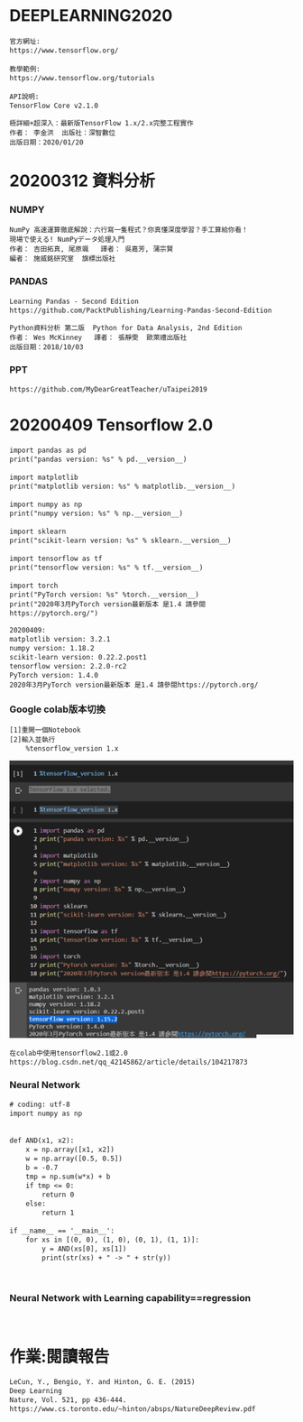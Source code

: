 # DEEPLEARNING2020
```
官方網址: 
https://www.tensorflow.org/

教學範例:
https://www.tensorflow.org/tutorials

API說明:
TensorFlow Core v2.1.0
```
```
極詳細+超深入：最新版TensorFlow 1.x/2.x完整工程實作
作者： 李金洪  出版社：深智數位  
出版日期：2020/01/20
```
# 20200312 資料分析
### NUMPY
```
NumPy 高速運算徹底解說：六行寫一隻程式？你真懂深度學習？手工算給你看！
現場で使える! NumPyデータ処理入門
作者： 吉田拓真, 尾原颯   譯者： 吳嘉芳, 蒲宗賢
編者： 施威銘研究室  旗標出版社
```

### PANDAS
```
Learning Pandas - Second Edition
https://github.com/PacktPublishing/Learning-Pandas-Second-Edition
```
```
Python資料分析 第二版  Python for Data Analysis, 2nd Edition
作者： Wes McKinney   譯者： 張靜雯  歐萊禮出版社
出版日期：2018/10/03

```
### PPT
```
https://github.com/MyDearGreatTeacher/uTaipei2019
```
# 20200409 Tensorflow 2.0
```
import pandas as pd
print("pandas version: %s" % pd.__version__)

import matplotlib
print("matplotlib version: %s" % matplotlib.__version__)

import numpy as np
print("numpy version: %s" % np.__version__)

import sklearn
print("scikit-learn version: %s" % sklearn.__version__)

import tensorflow as tf
print("tensorflow version: %s" % tf.__version__)

import torch
print("PyTorch version: %s" %torch.__version__)
print("2020年3月PyTorch version最新版本 是1.4 請參閱https://pytorch.org/")
```
```
20200409:
matplotlib version: 3.2.1
numpy version: 1.18.2
scikit-learn version: 0.22.2.post1
tensorflow version: 2.2.0-rc2
PyTorch version: 1.4.0
2020年3月PyTorch version最新版本 是1.4 請參閱https://pytorch.org/
```
### Google colab版本切換
```
[1]重開一個Notebook
[2]輸入並執行 
    %tensorflow_version 1.x
```

![Google colab版本切換](pic/TENSORFLOW_20200409_1.png)
```
在colab中使用tensorflow2.1或2.0
https://blog.csdn.net/qq_42145862/article/details/104217873
```
### Neural Network
```
# coding: utf-8
import numpy as np


def AND(x1, x2):
    x = np.array([x1, x2])
    w = np.array([0.5, 0.5])
    b = -0.7
    tmp = np.sum(w*x) + b
    if tmp <= 0:
        return 0
    else:
        return 1

if __name__ == '__main__':
    for xs in [(0, 0), (1, 0), (0, 1), (1, 1)]:
        y = AND(xs[0], xs[1])
        print(str(xs) + " -> " + str(y))
```
![]()

### Neural Network with Learning capability==regression
```


```

# 作業:閱讀報告
```
LeCun, Y., Bengio, Y. and Hinton, G. E. (2015)
Deep Learning
Nature, Vol. 521, pp 436-444. 
https://www.cs.toronto.edu/~hinton/absps/NatureDeepReview.pdf
```
